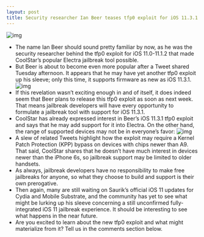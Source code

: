 ```yaml
---
layout: post
title: Security researcher Ian Beer teases tfp0 exploit for iOS 11.3.1
---
```

![img](http://media.idownloadblog.com/wp-content/uploads/2017/12/iPhone-Matrix-Code-Exploit.jpg)
* The name Ian Beer should sound pretty familiar by now, as he was the security researcher behind the tfp0 exploit for iOS 11.0-11.1.2 that made CoolStar’s popular Electra jailbreak tool possible.
* But Beer is about to become even more popular after a Tweet shared Tuesday afternoon. It appears that he may have yet another tfp0 exploit up his sleeve; only this time, it supports firmware as new as iOS 11.3.1.
![img](http://media.idownloadblog.com/wp-content/uploads/2018/05/Screen-Shot-2018-05-29-at-9.06.52-PM.png)
* If this revelation wasn’t exciting enough in and of itself, it does indeed seem that Beer plans to release this tfp0 exploit as soon as next week. That means jailbreak developers will have every opportunity to formulate a jailbreak tool with support for iOS 11.3.1.
* CoolStar has already expressed interest in Beer’s iOS 11.3.1 tfp0 exploit and says that he may add support for it into Electra. On the other hand, the range of supported devices may not be in everyone’s favor:
![img](http://media.idownloadblog.com/wp-content/uploads/2018/05/Screen-Shot-2018-05-29-at-9.03.38-PM.png)
* A slew of related Tweets highlight how the exploit may require a Kernel Patch Protection (KPP) bypass on devices with chips newer than A9. That said, CoolStar shares that he doesn’t have much interest in devices newer than the iPhone 6s, so jailbreak support may be limited to older handsets.
* As always, jailbreak developers have no responsibility to make free jailbreaks for anyone, so what they choose to build and support is their own prerogative.
* Then again, many are still waiting on Saurik’s official iOS 11 updates for Cydia and Mobile Substrate, and the community has yet to see what might be lurking up his sleeve concerning a still unconfirmed fully-integrated iOS 11 jailbreak experience. It should be interesting to see what happens in the near future.
* Are you excited to learn about the new tfp0 exploit and what might materialize from it? Tell us in the comments section below.

